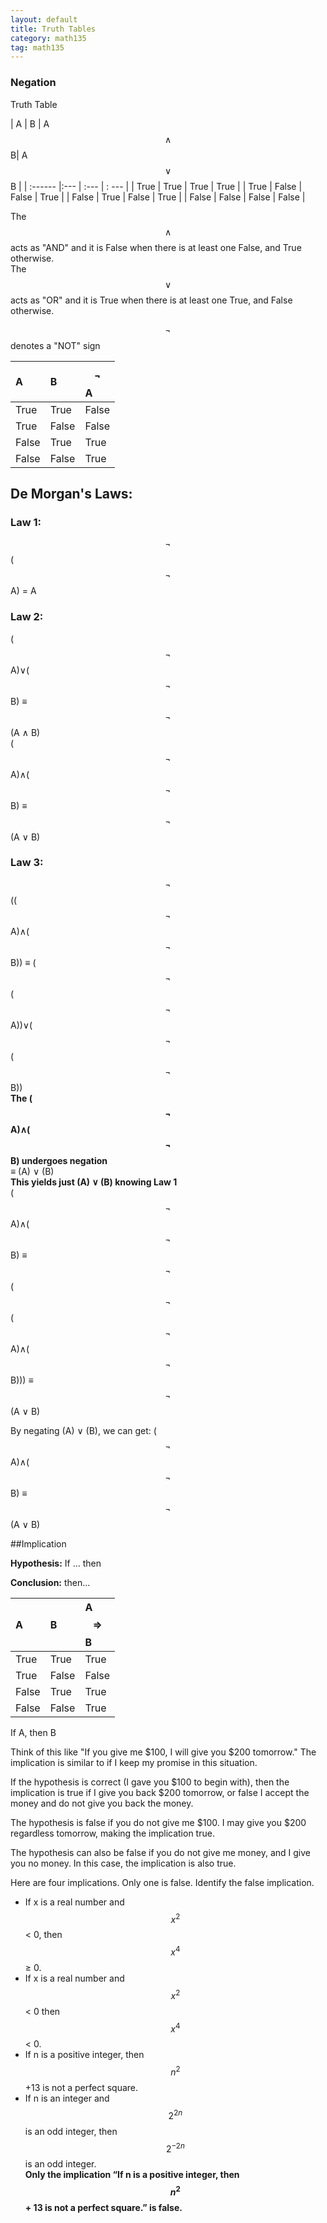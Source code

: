 ```yaml
---
layout: default
title: Truth Tables
category: math135
tag: math135
---
```


### Negation

Truth Table

| A | B | A $$\land$$ B| A $$\lor$$ B |
| :------ |:--- | :--- | : --- |
| True | True | True | True |
| True | False | False | True |
| False | True | False | True |
| False | False | False | False |

The $$\land$$ acts as "AND" and it is False when there is at least one False, and True otherwise.  
The $$\lor$$ acts as "OR" and it is True when there is at least one True, and False otherwise.

$$\lnot$$ denotes a "NOT" sign

| A | B | $$\lnot$$A |
| :------ |:--- | :--- |
| True | True | False |
| True | False | False |
| False | True | True |
| False | False | True |

## De Morgan's Laws:

### Law 1:

$$\lnot$$ ($$\lnot$$ A) = A

### Law 2:

($$\lnot$$A)∨($$\lnot$$B) ≡ $$\lnot$$(A ∧ B)  
($$\lnot$$A)∧($$\lnot$$B) ≡ $$\lnot$$(A ∨ B)

### Law 3:

$$\lnot$$(($$\lnot$$A)∧($$\lnot$$B))  ≡ ($$\lnot$$($$\lnot$$A))∨($$\lnot$$($$\lnot$$B))  
**The ($$\lnot$$A)∧($$\lnot$$B) undergoes negation**  
≡ (A) ∨ (B)  
**This yields just (A) ∨ (B) knowing Law 1**  
($$\lnot$$A)∧($$\lnot$$B) ≡ $$\lnot$$($$\lnot$$($$\lnot$$A)∧($$\lnot$$B))) ≡ $$\lnot$$(A ∨ B)  


By negating (A) ∨ (B), we can get:
($$\lnot$$A)∧($$\lnot$$B) ≡ $$\lnot$$(A ∨ B)

##Implication

**Hypothesis:**
If ... then

**Conclusion:**
then...

| A | B | A $$\Rightarrow$$ B|
| :------ |:--- | :--- |
| True | True | True |
| True | False | False |
| False | True | True |
| False | False | True |

If A, then B  

Think of this like "If you give me $100, I will give you $200 tomorrow."
The implication is similar to if I keep my promise in this situation.

If the hypothesis is correct (I gave you $100 to begin with), then the implication is true if I give you back $200 tomorrow, or false I accept the money and do not give you back the money.

The hypothesis is false if you do not give me $100. I may give you $200 regardless tomorrow, making the implication true.

The hypothesis can also be false if you do not give me money, and I give you no money. In this case, the implication is also true.


Here are four implications. Only one is false. Identify the false implication.  
- If x is a real number and $$x^2$$ < 0, then $$x^4$$ ≥ 0.  
- If x is a real number and $$x^2$$ < 0 then $$x^4$$ < 0.  
- If n is a positive integer, then $$n^2$$ +13 is not a perfect square.  
- If n is an integer and $$2^{2n}$$ is an odd integer, then $$2^{−2n}$$ is an odd integer.  
**Only the implication “If n is a positive integer, then $$n^2$$ + 13 is not a perfect square.” is false.**
